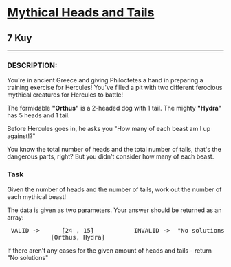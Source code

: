 <h1><a href="https://www.codewars.com/kata/5751aa92f2dac7695d000fb0">Mythical Heads and Tails</a></h1>
<h2>7 Kuy</h2>
<hr>
<h3>DESCRIPTION:</h3>
<p>You're in ancient Greece and giving Philoctetes a hand in preparing a training exercise for Hercules! 
You've filled a pit with two different ferocious mythical creatures for Hercules to battle!</p>
<p>The formidable <strong>"Orthus"</strong> is a 2-headed dog with 1 tail. 
The mighty <strong>"Hydra"</strong> has 5 heads and 1 tail.</p>
<p>Before Hercules goes in, he asks you "How many of each beast am I up against!?"</p>
<p>You know the total number of heads and the total number of tails, that's the dangerous parts, right? 
But you didn't consider how many of each beast.</p>
<h3>Task</h3>
<p>Given the number of heads and the number of tails, work out the number of each mythical beast!</p>
<p>The data is given as two parameters. Your answer should be returned as an array:</p>
<pre>
 VALID ->      [24 , 15]           INVALID ->  "No solutions"
            [Orthus, Hydra]
</pre>
<p>If there aren't any cases for the given amount of heads and tails - return "No solutions"</p>